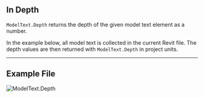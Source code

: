 ## In Depth
`ModelText.Depth` returns the depth of the given model text element as a number.

In the example below, all model text is collected in the current Revit file. The depth values are then returned with `ModelText.Depth` in project units.
___
## Example File

![ModelText.Depth](./Revit.Elements.ModelText.Depth_img.jpg)
